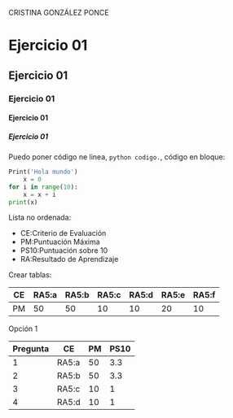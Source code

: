 CRISTINA GONZÁLEZ PONCE

# Ejercicio 01
## Ejercicio 01
### Ejercicio 01
#### Ejercicio 01
##### Ejercicio 01
Puedo poner código ne linea, `python codigo.`, código en bloque:

```python
Print('Hola mundo')
    x = 0
for i in range(10):
    x = x + i
print(x)
```
Lista no ordenada:

* CE:Criterio de Evaluación
* PM:Puntuación Máxima
* PS10:Puntuación sobre 10
* RA:Resultado de Aprendizaje 

Crear tablas:

|CE |RA5:a|RA5:b|RA5:c|RA5:d|RA5:e|RA5:f|
|---|-----|-----|-----|-----|-----|-----|
|PM |50   |50   |10   |10   |20   |10   |

Opción  1

|Pregunta|CE   |PM|PS10|
|-------- |-----|--|----|
|1        |RA5:a|50|3.3 |
|2        |RA5:b|50|3.3 |
|3        |RA5:c|10|1   |
|4        |RA5:d|10|1   |
